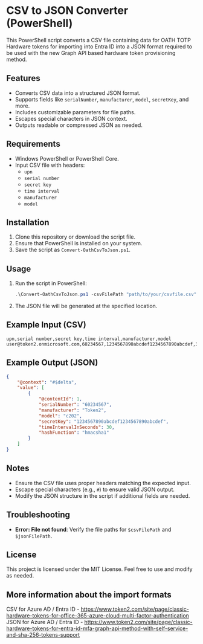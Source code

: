
# CSV to JSON Converter (PowerShell)

This PowerShell script converts a CSV file containing data for OATH TOTP Hardware tokens for importing into Entra ID  into a JSON format required to be used with the new Graph API based hardware token provisioning method.
## Features

- Converts CSV data into a structured JSON format.
- Supports fields like `serialNumber`, `manufacturer`, `model`, `secretKey`, and more.
- Includes customizable parameters for file paths.
- Escapes special characters in JSON context.
- Outputs readable or compressed JSON as needed.

## Requirements

- Windows PowerShell or PowerShell Core.
- Input CSV file with headers:
  - `upn`
  - `serial number`
  - `secret key`
  - `time interval`
  - `manufacturer`
  - `model`

## Installation

1. Clone this repository or download the script file.
2. Ensure that PowerShell is installed on your system.
3. Save the script as `Convert-OathCsvToJson.ps1`.

## Usage

1. Run the script in PowerShell:

   ```powershell
   .\Convert-OathCsvToJson.ps1 -csvFilePath "path/to/your/csvfile.csv"
   ```

2. The JSON file will be generated at the specified location.

## Example Input (CSV)

```csv
upn,serial number,secret key,time interval,manufacturer,model
user@token2.onmicrosoft.com,60234567,1234567890abcdef1234567890abcdef,30,Token2,c202
```

## Example Output (JSON)

```json
{
    "@context": "#$delta",
    "value": [
        {
            "@contentId": 1,
            "serialNumber": "60234567",
            "manufacturer": "Token2",
            "model": "c202",
            "secretKey": "1234567890abcdef1234567890abcdef",
            "timeIntervalInSeconds": 30,
            "hashFunction": "hmacsha1"
        }
    ]
}
```

## Notes

- Ensure the CSV file uses proper headers matching the expected input.
- Escape special characters (e.g., `#`) to ensure valid JSON output.
- Modify the JSON structure in the script if additional fields are needed.

## Troubleshooting

- **Error: File not found**:
  Verify the file paths for `$csvFilePath` and `$jsonFilePath`.

## License

This project is licensed under the MIT License. Feel free to use and modify as needed.

## More information about the import formats
 
CSV for Azure AD / Entra ID - https://www.token2.com/site/page/classic-hardware-tokens-for-office-365-azure-cloud-multi-factor-authentication
JSON for Azure AD / Entra ID - https://www.token2.com/site/page/classic-hardware-tokens-for-entra-id-mfa-graph-api-method-with-self-service-and-sha-256-tokens-support

